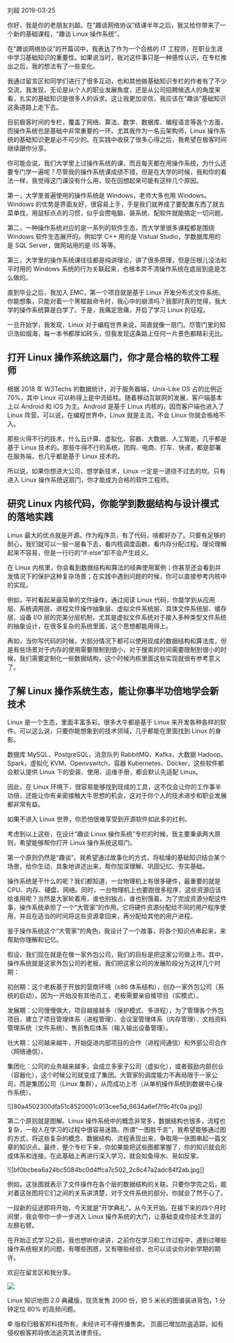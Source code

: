 刘超 2019-03-25

你好，我是你的老朋友刘超。在“趣谈网络协议”结课半年之后，我又给你带来了一个新的基础课程，“趣谈 Linux 操作系统”。

在“趣谈网络协议”的开篇词中，我表达了作为一个合格的 IT 工程师，在职业生涯中学习基础知识的重要性。如果说当时，我对这件事只是一种感性认识，在专栏推出之后，我的想法有了一些变化。

我通过留言区和同学们进行了很多互动，也和其他做基础知识专栏的作者有了不少交流，我发现，无论是从个人的职业发展角度，还是从公司招聘候选人的角度来看，扎实的基础知识是很多人的诉求。这让我更加坚信，我应该在“趣谈”基础知识这条道路上走下去。

目前极客时间的专栏，覆盖了网络、算法、数学、数据库、编程语言等各个方面，而操作系统也是基础中非常重要的一环。尤其我作为一名云架构师，Linux 操作系统的基础知识更是必不可少的。在实践中收获了很多心得之后，我希望在极客时间继续跟你分享。

你可能会说，我们大学里上过操作系统的课，而且每天都在用操作系统，为什么还要专门学一遍呢？尽管我的操作系统课成绩不错，但是在大学的时候，我和你的看法一样，我觉得这门课没有什么用，现在回想起来可能有这样几个原因。

第一，大学里普遍使用的操作系统是 Windows，老师大多也用 Windows。Windows 的优势是界面友好，很容易上手，于是我们就养成了要配置东西了就去菜单找，用鼠标点点的习惯，似乎会攒电脑、装系统、配软件就能搞定一切问题。

第二，一种操作系统对应的是一系列的软件生态，而大学里很多课程都是围绕 Windows 软件生态展开的。例如学 C++ 用的是 Vistual Studio，学数据库用的是 SQL Server，做网站用的是 IIS 等等。

第三，大学里的操作系统课往往都是纯讲理论，讲了很多原理，但是压根儿没法和平时用的 Windows 系统的行为关联起来，也根本弄不清操作系统在底层到底是怎么做的。

直到毕业之后，我加入 EMC，第一个项目就是基于 Linux 开发分布式文件系统。你能想象，只能对着一个黑框敲命令时，我心中的崩溃吗？我那时真的觉得，我大学的操作系统算是白学了。于是，我痛定思痛，开启了学习 Linux 的征程。

一旦开始学，我发现，Linux 对于编程世界来说，简直就像一扇门。尽管门里的知识浩如烟海，每一本书都厚如砖头，但我发现这条路上任何一片景色都精彩无比。

## 打开 Linux 操作系统这扇门，你才是合格的软件工程师

根据 2018 年 W3Techs 的数据统计，对于服务器端，Unix-Like OS 占的比例近 70%，其中 Linux 可以称得上是中流砥柱。随着移动互联网的发展，客户端基本上以 Android 和 iOS 为主。Android 是基于 Linux 内核的，因而客户端也进入了 Linux 阵营。可以说，在编程世界中，Linux 就是主流，不会 Linux 你就会格格不入。

那些火得不行的技术，什么云计算、虚拟化、容器、大数据、人工智能，几乎都是基于 Linux 技术的。那些牛得不行的系统，团购、电商、打车、快递，都是部署在服务端，也几乎都是基于 Linux 技术的。

所以说，如果你想进大公司，想学新技术，Linux 一定是一道绕不过去的坎。只有进入 Linux 操作系统这扇门，你才能成为合格的软件工程师。

## 研究 Linux 内核代码，你能学到数据结构与设计模式的落地实践

Linux 最大的优点就是开源。作为程序员，有了代码，啥都好办了。只要有足够的耐心，我们就可以一层一层看下去，看内核调度函数，看内存分配过程。理论理解起来不容易，但是一行行的“if-else”却不会产生歧义。

在 Linux 内核里，你会看到数据结构和算法的经典使用案例；你甚至还会看到并发情况下的保护这种复杂场景；在实践中遇到问题的时候，你可以直接参考内核中的实现。

例如，平时看起来最简单的文件操作，通过阅读 Linux 代码，你能学到从应用层、系统调用层、进程文件操作抽象层、虚拟文件系统层、具体文件系统层、缓存层、设备 I/O 层的完美分层机制，尤其是虚拟文件系统对于接入多种类型文件系统的抽象设计，在很多复杂的系统里面，这个思想都能用得上。

再如，当你写代码的时候，大部分情况下都可以使用现成的数据结构和算法库，但是有些场景对于内存的使用需要限制到很小，对于搜索的时间需要限制到很小的时候，我们需要定制化一些数据结构，这个时候内核里面这些实现就很有参考意义了。

## 了解 Linux 操作系统生态，能让你事半功倍地学会新技术

Linux 是一个生态，里面丰富多彩。很多大牛都是基于 Linux 来开发各种各样的软件。可以这么说，只要你能想象到的技术领域，几乎都能在里面找到 Linux 的身影。

数据库 MySQL、PostgreSQL，消息队列 RabbitMQ、Kafka，大数据 Hadoop、Spark，虚拟化 KVM、Openvswitch，容器 Kubernetes、Docker，这些软件都会默认提供 Linux 下的安装、使用、运维手册，都会默认先适配 Linux。

因此，在 Linux 环境下，很容易能够找到现成的工具，这不仅会让你的工作事半功倍，还能让你有亲密接触大牛思想的机会，这对于你个人的技术进步和职业发展都非常有益。

如果不进入 Linux 世界，你恐怕很难享受到开源软件如此多的红利。

考虑到以上这些，在设计“趣谈 Linux 操作系统”专栏的时候，我主要秉承两大原则，希望能够帮你打开 Linux 操作系统这扇门。

第一个原则仍然是“趣谈”。我希望通过故事化的方式，将枯燥的基础知识结合某个场景，给你生动、具象地讲述出来，帮你加深理解、巩固记忆、夯实基础。

操作系统是干什么的呢？我们都知道，一台物理机上有很多硬件，最重要的就是 CPU、内存、硬盘、网络。同时，一台物理机上也要跑很多程序，这些资源应该给谁用呢？当然是大家轮着用，谁也别独占，谁也别饿着。为了完成资源分配这件事，操作系统承担了一个“大管家”的作用。它将硬件资源分配给不同的用户程序使用，并且在适当的时间将这些资源拿回来，再分配给其他的用户进程。

鉴于操作系统这个“大管家”的角色，我设计了一个故事，将各个知识点串起来，来帮助你理解和记忆。

假设，我们现在就是在做一家外包公司，我们的目标是把这家公司做上市。其中，操作系统就是这家外包公司的老板。我们把这家公司的发展阶段分为这样几个时期：

初创期：这个老板基于开放的营商环境（x86 体系结构），创办一家外包公司（系统的启动）。因为一开始没有其他员工，老板需要亲自接项目（实模式）。

发展期：公司慢慢做大，项目越接越多（保护模式、多进程），为了管理各个外包项目，建立了项目管理体系（进程管理）、会议室管理体系（内存管理）、文档资料管理系统（文件系统）、售前售后体系（输入输出设备管理）。

壮大期：公司越来越牛，开始促进内部项目的合作（进程间通信）和外部公司合作（网络通信）。

集团化：公司的业务越来越多，会成立多家子公司（虚拟化），或者鼓励内部创业（容器化），这个时候公司就变成了集团。大管家的调度能力不再局限于一家公司，而是集团公司（Linux 集群），从而成功上市（从单机操作系统到数据中心操作系统）。

![[80a4502300dfa51c8520001c013cee5d_6634a6ef7f9c4fc0a.jpg]]

第二个原则就是图解。Linux 操作系统中的概念非常多，数据结构也很多，流程也复杂，一般人在学习的过程中很容易迷路。所谓“一图胜千言”，我希望能够通过图的方式，将这些复杂的概念、数据结构、流程表现出来，争取用一张图串起一篇文章的知识点。最终，整个专栏下来，你如果能把这些图都掌握了，你的知识就会形成体系和连接。在此基础上再进行深入学习，就会如鱼得水、易如反掌。

![[bf0bcbea6a24bc5084bc0d4ffca7c502_2c8c47a2adc84f2ab.jpg]]

例如，这张图就表示了文件操作在各个层的数据结构的关联。只要你学完之后，能对着这张图将它们之间的关系讲清楚，对于文件系统的部分，你就会了然于心了。

一段新的征途即将开始，今天就是“开学典礼”。从今天开始，在接下来的四个月时间里，我会带你一步一步进入 Linux 操作系统的大门，让基础变成你技术生涯的左膀右臂。

在开始正式学习之前，我也想听你讲讲，之前你在学习和工作过程中，遇到过哪些操作系统相关的问题，有哪些困惑，又有哪些经验，也可以谈谈你对新学期的期许。

欢迎在留言区和我分享。

[![](https://static001.geekbang.org/resource/image/19/bc/19bc90ffcf4b1fba4938727e5bc0ecbc.jpg?wh=1029*315)](time://mall?url=https%3A%2F%2Fshop18793264.youzan.com%2Fv2%2Fgoods%2F1y7qqgp3ghd2g%3Fdc_ps%3D2347114008676525065.200001)

Linux 知识地图 2.0 典藏版，现货发售 2000 份，把 5 米长的图谱装进背包，1 分钟定位 80% 的高频问题。

© 版权归极客邦科技所有，未经许可不得传播售卖。 页面已增加防盗追踪，如有侵权极客邦将依法追究其法律责任。